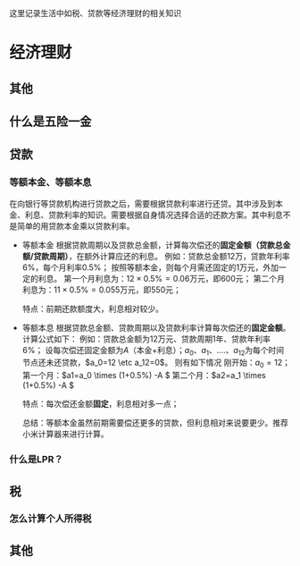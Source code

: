 这里记录生活中如税、贷款等经济理财的相关知识

# 经济理财

## 其他
##  什么是五险一金

###  


## 贷款
### 等额本金、等额本息
在向银行等贷款机构进行贷款之后，需要根据贷款利率进行还贷。其中涉及到本金、利息、贷款利率的知识。需要根据自身情况选择合适的还款方案。其中利息不是简单的用贷款本金乘以贷款利率。

* 等额本金
  根据贷款周期以及贷款总金额，计算每次偿还的**固定金额（贷款总金额/贷款周期）**，在额外计算应还的利息。
  例如：贷款总金额12万，贷款年利率6%，每个月利率0.5%；
  按照等额本金，则每个月需还固定的1万元，外加一定的利息。
  第一个月利息为：$12 \times 0.5\%  =0.06$万元，即600元；
  第二个月利息为：$11 \times 0.5\% = 0.055$万元，即550元；

  特点：前期还款额度大，利息相对较少。
  
* 等额本息
  根据贷款总金额、贷款周期以及贷款利率计算每次偿还的**固定金额**。
  计算公式如下：
例如：贷款总金额为12万元、贷款周期1年、贷款年利率6%；
设每次偿还固定金额为$A$（本金+利息）；$a_0、a_1、.... 、a_12$为每个时间节点还未还贷款，$a_0=12 \etc a_12=0$。
则有如下情况
刚开始：$a_0=12$；
第一个月：$a1=a_0 \times (1+0.5\%) -A $
第二个月：$a2=a_1 \times (1+0.5\%) -A $



  特点：每次偿还金额**固定**，利息相对多一点；

  总结：等额本金虽然前期需要偿还更多的贷款，但利息相对来说要更少。推荐小米计算器来进行计算。


### 什么是LPR？

## 税
### 怎么计算个人所得税


## 其他

